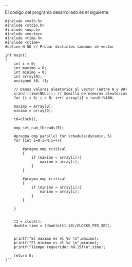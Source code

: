 ``  
El codigo del programa desarrollado es el siguiente:

    #include <math.h> 
    #include <stdio.h> 
    #include <omp.h> 
    #include <vector>
    #include <time.h> 
    #include <ctime>
    #define N 50 // Probar distintos tamaños de vector 

    int main() 
    {  
        int i = 0;
        int maximo = 0;
        int minimo = 0;
        int array[N];  
        unsigned t0, t1;
 
        // Damos valores aleatorios al vector (entre 0 y 99) 
        srand (time(NULL)); // Semilla de números aleatorios 
        for (i = 0; i < N; i++) array[i] = rand()%100; 

        maximo = array[0];
        minimo = array[0];

        t0=clock();

        omp_set_num_threads(5);

        #pragma omp parallel for schedule(dynamic, 5)
        for (int i=0;i<N;i++){

            #pragma omp critical
            {
                if (maximo < array[i]){
                    maximo = array[i];
                }
            }

            #pragma omp critical
            {
                if (minimo > array[i]){
                    minimo = array[i];
                }
            }
        
        }


        t1 = clock();
        double time = (double(t1-t0)/CLOCKS_PER_SEC);

    
        printf("El máximo es el %d \n",maximo);
        printf("El mínimo es el %d \n",minimo);
        printf("Tiempo requerido: %0.15f\n",time);

        return 0;
    }``
